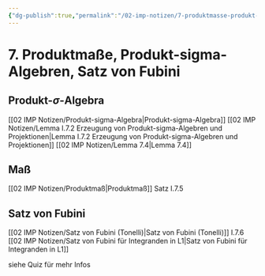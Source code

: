 ```yaml
---
{"dg-publish":true,"permalink":"/02-imp-notizen/7-produktmasse-produkt-sigma-algebren-satz-von-fubini/"}
---
```


# 7. Produktmaße, Produkt-sigma-Algebren, Satz von Fubini
## Produkt-$\sigma$-Algebra
[[02 IMP Notizen/Produkt-sigma-Algebra\|Produkt-sigma-Algebra]]
[[02 IMP Notizen/Lemma I.7.2 Erzeugung von Produkt-sigma-Algebren und Projektionen\|Lemma I.7.2 Erzeugung von Produkt-sigma-Algebren und Projektionen]]
[[02 IMP Notizen/Lemma 7.4\|Lemma 7.4]]

## Maß
[[02 IMP Notizen/Produktmaß\|Produktmaß]] Satz I.7.5 

## Satz von Fubini
[[02 IMP Notizen/Satz von Fubini (Tonelli)\|Satz von Fubini (Tonelli)]] I.7.6 
[[02 IMP Notizen/Satz von Fubini für Integranden in L1\|Satz von Fubini für Integranden in L1]]


siehe Quiz für mehr Infos


